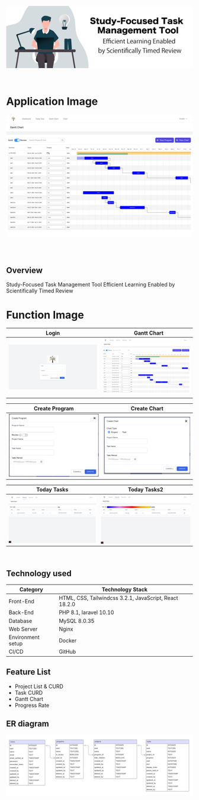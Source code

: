 ![image](./public/images/header.png)

<br />

# Application Image
![image](./public/images/gantt-chart1.png)

<br />

<br />

## Overview
Study-Focused Task Management Tool
Efficient Learning Enabled by Scientifically Timed Review

# Function Image
| Login |　Gantt Chart |
| ---- | ---- |
| ![login](./public/images/login.png) | ![gantt-chart](./public/images/gantt-chart1.png) |

| Create Program | Create Chart |
| ---- | ---- |
| ![create-project](./public/images/create-program.png) | ![create-chart](./public/images/create-chart.png) |

| Today Tasks | Today Tasks2 |
| ---- | ---- |
| ![today-tasks1](./public/images/today-tasks1.png) | ![today-tasks2](./public/images/today-tasks2.png) |

<br />

## Technology used

| Category          | Technology Stack                                      |
| ----------------- | --------------------------------------------------    |
| Front-End         | HTML, CSS, Tailwindcss 3.2.1, JavaScript, React 18.2.0|
| Back-End          | PHP 8.1, laravel 10.10                                |
| Database          | MySQL 8.0.35                                          |
| Web Server        | Nginx                                                 |
| Environment setup | Docker                                                |
| CI/CD             | GitHub                                                |

## Feature List
- Project List & CURD
- Task CURD
- Gantt Chart
- Progress Rate

## ER diagram
![er-diagram](public/images/ER-diagram.png)